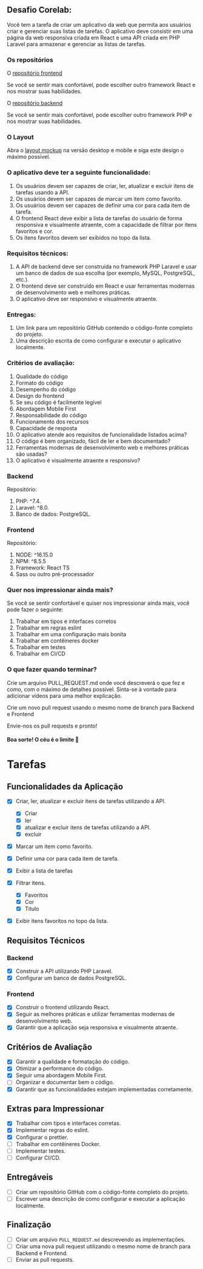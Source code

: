 ## Desafio Corelab:

Você tem a tarefa de criar um aplicativo da web que permita aos usuários criar e gerenciar suas listas de tarefas. O aplicativo deve consistir em uma página da web responsiva criada em React e uma API criada em PHP Laravel para armazenar e gerenciar as listas de tarefas.

### Os repositórios

O [repositório frontend](https://github.com/corelabbr/corelab-challenge-web-app-php)

Se você se sentir mais confortável, pode escolher outro framework React e nos mostrar suas habilidades.

O [repositório backend](https://github.com/corelabbr/corelab-api-challenge-php)

Se você se sentir mais confortável, pode escolher outro framework PHP e nos mostrar suas habilidades.

### O Layout

Abra o [layout mockup](https://www.figma.com/file/sQrUVHTlyogq3qGdkqGTXN/mockup?node-id=7%3A2&t=ANTOTiqjqGWYuoUr-0) na versão desktop e mobile e siga este design o máximo possível.

### O aplicativo deve ter a seguinte funcionalidade:

1. Os usuários devem ser capazes de criar, ler, atualizar e excluir itens de tarefas usando a API.
2. Os usuários devem ser capazes de marcar um item como favorito.
3. Os usuários devem ser capazes de definir uma cor para cada item de tarefa.
4. O frontend React deve exibir a lista de tarefas do usuário de forma responsiva e visualmente atraente, com a capacidade de filtrar por itens favoritos e cor.
5. Os itens favoritos devem ser exibidos no topo da lista.

### Requisitos técnicos:

1. A API de backend deve ser construída no framework PHP Laravel e usar um banco de dados de sua escolha (por exemplo, MySQL, PostgreSQL, etc.).
2. O frontend deve ser construído em React e usar ferramentas modernas de desenvolvimento web e melhores práticas.
3. O aplicativo deve ser responsivo e visualmente atraente.

### Entregas:

1. Um link para um repositório GitHub contendo o código-fonte completo do projeto.
2. Uma descrição escrita de como configurar e executar o aplicativo localmente.

### Critérios de avaliação:

1. Qualidade do código
2. Formato do código
3. Desempenho do código
4. Design do frontend
5. Se seu código é facilmente legível
6. Abordagem Mobile First
7. Responsabilidade do código
8. Funcionamento dos recursos
9. Capacidade de resposta
10. O aplicativo atende aos requisitos de funcionalidade listados acima?
11. O código é bem organizado, fácil de ler e bem documentado?
12. Ferramentas modernas de desenvolvimento web e melhores práticas são usadas?
13. O aplicativo é visualmente atraente e responsivo?

### Backend

Repositório:

1. PHP: ^7.4.
2. Laravel: ^8.0.
3. Banco de dados: PostgreSQL.

### Frontend

Repositório:

1. NODE: ^16.15.0
2. NPM: ^8.5.5
3. Framework: React TS
4. Sass ou outro pré-processador

### Quer nos impressionar ainda mais?

Se você se sentir confortável e quiser nos impressionar ainda mais, você pode fazer o seguinte:

1. Trabalhar em tipos e interfaces corretos
2. Trabalhar em regras eslint
3. Trabalhar em uma configuração mais bonita
4. Trabalhar em contêineres docker
5. Trabalhar em testes
6. Trabalhar em CI/CD

### O que fazer quando terminar?

Crie um arquivo PULL_REQUEST.md onde você descreverá o que fez e como, com o máximo de detalhes possível. Sinta-se à vontade para adicionar vídeos para uma melhor explicação.

Crie um novo pull request usando o mesmo nome de branch para Backend e Frontend

Envie-nos os pull requests e pronto!

#### Boa sorte! O céu é o limite 🚀

# Tarefas

## Funcionalidades da Aplicação

-   [x] Criar, ler, atualizar e excluir itens de tarefas utilizando a API.

    -   [x] Criar
    -   [x] ler
    -   [x] atualizar e excluir itens de tarefas utilizando a API.
    -   [x] excluir

-   [x] Marcar um item como favorito.
-   [x] Definir uma cor para cada item de tarefa.
-   [x] Exibir a lista de tarefas
-   [x] Filtrar itens.

    -   [x] Favoritos
    -   [x] Cor
    -   [x] Titulo

-   [x] Exibir itens favoritos no topo da lista.

## Requisitos Técnicos

### Backend

-   [x] Construir a API utilizando PHP Laravel.
-   [x] Configurar um banco de dados PostgreSQL.

### Frontend

-   [x] Construir o frontend utilizando React.
-   [x] Seguir as melhores práticas e utilizar ferramentas modernas de desenvolvimento web.
-   [x] Garantir que a aplicação seja responsiva e visualmente atraente.

## Critérios de Avaliação

-   [x] Garantir a qualidade e formatação do código.
-   [x] Otimizar a performance do código.
-   [x] Seguir uma abordagem Mobile First.
-   [ ] Organizar e documentar bem o código.
-   [x] Garantir que as funcionalidades estejam implementadas corretamente.

## Extras para Impressionar

-   [x] Trabalhar com tipos e interfaces corretas.
-   [x] Implementar regras do eslint.
-   [x] Configurar o prettier.
-   [ ] Trabalhar em contêineres Docker.
-   [ ] Implementar testes.
-   [ ] Configurar CI/CD.

## Entregáveis

-   [ ] Criar um repositório GitHub com o código-fonte completo do projeto.
-   [ ] Escrever uma descrição de como configurar e executar a aplicação localmente.

## Finalização

-   [ ] Criar um arquivo `PULL_REQUEST.md` descrevendo as implementações.
-   [ ] Criar uma nova pull request utilizando o mesmo nome de branch para Backend e Frontend.
-   [ ] Enviar as pull requests.
